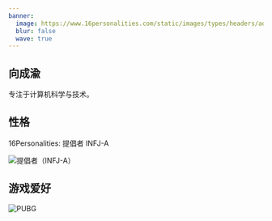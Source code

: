 ```yaml
---
banner:
  image: https://www.16personalities.com/static/images/types/headers/advocate-mobile.svg
  blur: false
  wave: true
---
```


## 向成渝

专注于计算机科学与技术。

## 性格

16Personalities: 提倡者 INFJ-A

![提倡者（INFJ-A）](https://www.16personalities.com/static/images/types/headers/advocate-mobile.svg)

## 游戏爱好

![PUBG](https://wstatic-prod-boc.krafton.com/PUBG_OFFICIAL/20230328/rB4AGkaV/Season7_Key_Art.jpg)

